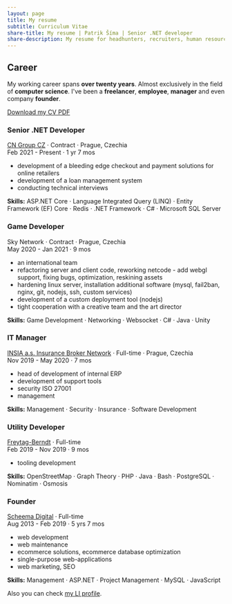 ```yaml
---
layout: page
title: My resume
subtitle: Curriculum Vitae
share-title: My resume | Patrik Šíma | Senior .NET developer
share-description: My resume for headhunters, recruiters, human resources. Downloadable PDF.
---
```


## Career ##
My working career spans **over twenty years**. Almost exclusively in the field of **computer science**.
I've been a **freelancer**, **employee**, **manager** and even company **founder**.

[Download my CV PDF](/assets/pdf/SimaPatrikResume.pdf)

### Senior .NET Developer ###
[CN Group CZ](https://www.cngroup.dk/) · Contract · Prague, Czechia<br/>
Feb 2021 - Present · 1 yr 7 mos<br/>
- development of a bleeding edge checkout and payment solutions for online retailers
- development of a loan management system
- conducting technical interviews

**Skills:** ASP.NET Core · Language Integrated Query (LINQ) · Entity Framework (EF) Core · Redis · .NET Framework · C# · Microsoft SQL Server

### Game Developer ###
Sky Network · Contract · Prague, Czechia<br/>
May 2020 - Jan 2021 · 9 mos<br/>
- an international team
- refactoring server and client code, reworking netcode - add webgl support, fixing bugs, optimization, reskining assets
- hardening linux server, installation additional software (mysql, fail2ban, nginx, git, nodejs, ssh, custom services)
- development of a custom deployment tool (nodejs)
- tight cooperation with a creative team and the art director

**Skills:** Game Development · Networking · Websocket · C# · Java · Unity


### IT Manager ###
[INSIA a.s. Insurance Broker Network](https://www.insia.cz/) · Full-time · Prague, Czechia<br/>
Nov 2019 - May 2020 · 7 mos<br/>
- head of development of internal ERP
- development of support tools
- security ISO 27001
- management

**Skills:** Management · Security · Insurance · Software Development

### Utility Developer ###
[Freytag-Berndt](https://www.cykloserver.cz/) · Full-time<br/>
Feb 2019 - Nov 2019 · 9 mos<br/>
- tooling development

**Skills:** OpenStreetMap · Graph Theory · PHP · Java · Bash · PostgreSQL · Nominatim · Osmosis


### Founder ###
[Scheema Digital](https://web.archive.org/web/20180815152121/https://scheemadigital.com/) · Full-time<br/>
Aug 2013 - Feb 2019 · 5 yrs 7 mos<br/>
- web development
- web maintenance
- ecommerce solutions, ecommerce database optimization
- single-purpose web-applications
- web marketing, SEO

**Skills:** Management · ASP.NET · Project Management · MySQL · JavaScript


Also you can check [my LI profile](https://www.linkedin.com/in/patriksima/).
